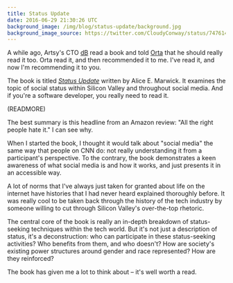 ```yaml
---
title: Status Update
date: 2016-06-29 21:30:26 UTC
background_image: /img/blog/status-update/background.jpg
background_image_source: https://twitter.com/CloudyConway/status/747614405211336704
---
```


A while ago, Artsy's CTO [dB](https://twitter.com/dblockdotorg) read a book and told [Orta](https://twitter.com/orta) that he should really read it too. Orta read it, and then recommended it to me. I've read it, and now I'm recommending it to you.

The book is titled [_Status Update_](http://amzn.to/293CXls) written by Alice E. Marwick. It examines the topic of social status within Silicon Valley and throughout social media. And if you're a software developer, you really need to read it.

(READMORE)

The best summary is this headline from an Amazon review: "All the right people hate it." I can see why.

When I started the book, I thought it would talk about "social media" the same way that people on CNN do: not really understanding it from a participant's perspective. To the contrary, the book demonstrates a keen awareness of what social media is and how it works, and just presents it in an accessible way.

A lot of norms that I've always just taken for granted about life on the internet have histories that I had never heard explained thoroughly before. It was really cool to be taken back through the history of the tech industry by someone willing to cut through Silicon Valley's over-the-top rhetoric. 

The central core of the book is really an in-depth breakdown of status-seeking techniques within the tech world. But it's not just a description of status, it's a deconstruction: who can participate in these status-seeking activities? Who benefits from them, and who doesn't? How are society's existing power structures around gender and race represented? How are they reinforced?

The book has given me a lot to think about – it's well worth a read.
